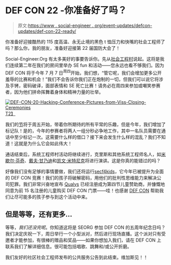 # DEF CON 22 -你准备好了吗？

> 原文:[https://www . social-engineer . org/event-updates/defcon-updates/def-con-22-ready/](https://www.social-engineer.org/event-updates/defcon-updates/def-con-22-ready/)

你准备好迎接酷热的 115 度高温、永无止境的黑色 t 恤压力和快嘴的社会工程师了吗？那么你，我的朋友，准备好迎接第 22 届国防大会了！

Social-Engineer.Org 有太多美好的事要告诉你。先从[社会工程村](https://www.social-engineer.org/social_engineer_village/)说起。这将是我们连续第二年在我们的房间里举办 SE fun 和活动——您永远也看不够我们。因为 DEF CON 将于今年 7 月 7 日<sup>周四</sup>开始，我们想，“管它呢，我们会增加更多公开羞辱的比赛和机会！”我们不会告诉你我们正在炮制的一切，但我们可以说它将涉及手铐，密码破译，面部表情和 SE 死亡比赛！请务必在周四来参加或嘲笑参赛者，因为他们拼命挥舞着身体和精神力量的壮举。

[![DEF-CON-20-Hacking-Conference-Pictures-from-Viss-Closing-Ceremonies](../Images/482e78742431f439eef66d60af286733.png)T2】](https://www.social-engineer.org/social-engineering/def-con-22-ready/attachment/def-con-20-hacking-conference-pictures-from-viss-closing-ceremonies-2/)

我们的[节](https://www.social-engineer.org/ctf/def-con-22-sectf-registration-rules/)将于周五开始，带着你所期待的所有平常的乐趣，但是今年，我们增加了标记队！是的，今年的参赛者将两人一组分秒必争地工作，其中一名队员需要在通话中至少标记一次。这需要什么样的借口？接下来会发生什么样的混乱？我们不知道！这就是为什么它会如此伟大！

通话结束后，系统工程师村活动将继续进行，克里斯和其他系统工程师名人，如[米歇尔·芬奇](ocial-engineer.com/about/)、[戴夫·甘乃迪](https://www.trustedsec.com)和[凯文·米特尼克](http://mitnicksecurity.com)将进行演讲。这是你真的能错过的吗？

好像我们没有足够的事情要做，我们还将运行[secf4kids](https://www.social-engineer.org/ctf/def-con-22-sectf4kids-rules-regulations/)，它今年已被提升为全面的 DEF CON 竞赛！我们的孩子将破解密码，用他们的批判性思维能力来解决公司犯罪。我们非常兴奋地宣布 [Qualys](https://www.qualys.com) 已经注册成为第四节儿童赞助商，并慷慨地同意为前 15 名注册的儿童购买 DEF CON 门票——哇！也感谢 [DEF CON](https://www.defcon.org) 帮助我们让尽可能多的孩子参与到这个活动中来。

## 但是等等，还有更多…

等等，*我们还没完呢*。你知道这将是 SEORG 参加 DEF CON 的五周年纪念日吗？我们决定庆祝一下，周日举行一个小型派对，然后进行现场直播。这个派对只有受邀者才能参加，有很棒的赠品和奖品——如果你想加入我们，请在 DEF CON 上联系我们了解详细信息。很可能包括唱歌、跳舞和/或公开折磨。

我们友好的社区社会工程师发布的公共服务公告到此结束。维加斯见！！